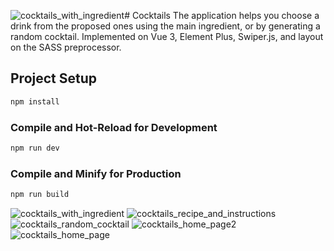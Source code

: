![cocktails_with_ingredient](https://github.com/zebpaa/cocktails/assets/99737311/5a128b9c-b2fb-43df-b0ba-44c5689b8027)# Cocktails
The application helps you choose a drink from the proposed ones using the main ingredient, or by generating a random cocktail. Implemented on Vue 3, Element Plus, Swiper.js, and layout on the SASS preprocessor.
## Project Setup

```sh
npm install
```

### Compile and Hot-Reload for Development

```sh
npm run dev
```

### Compile and Minify for Production

```sh
npm run build
```
![cocktails_with_ingredient](https://github.com/zebpaa/cocktails/assets/99737311/89512069-8ea2-4da2-83cb-441b71ad6eb5)
![cocktails_recipe_and_instructions](https://github.com/zebpaa/cocktails/assets/99737311/47246514-1660-432e-9f52-c2bb7a81b370)
![cocktails_random_cocktail](https://github.com/zebpaa/cocktails/assets/99737311/dc857bae-fc06-4997-a578-43366e033914)
![cocktails_home_page2](https://github.com/zebpaa/cocktails/assets/99737311/a91d90fc-1f32-4515-874d-f8a1816dcf86)
![cocktails_home_page](https://github.com/zebpaa/cocktails/assets/99737311/555bebc0-a06f-4426-9eee-0b64f2c1f404)
